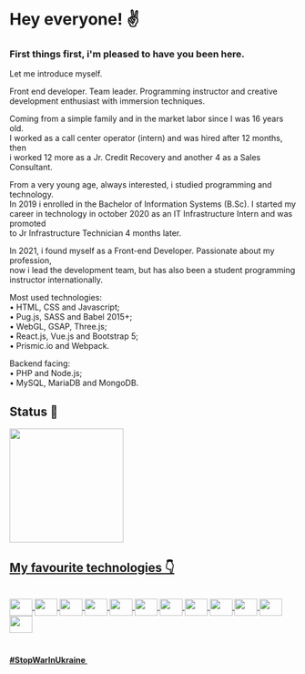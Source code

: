 # Hey everyone! ✌

### First things first, i'm pleased to have you been here.

Let me introduce myself.

Front end developer. Team leader. Programming instructor and creative \
development enthusiast with immersion techniques.

Coming from a simple family and in the market labor since I was 16 years old.\
I worked as a call center operator (intern) and was hired after 12 months, then \
i worked 12 more as a Jr. Credit Recovery and another 4 as a Sales Consultant.

From a very young age, always interested, i studied programming and technology. \
In 2019 i enrolled in the Bachelor of Information Systems (B.Sc). I started my \
career in technology in october 2020 as an IT Infrastructure Intern and was promoted \
to Jr Infrastructure Technician 4 months later.

In 2021, i found myself as a Front-end Developer. Passionate about my profession, \
now i lead the development team, but has also been a student programming \
instructor internationally.

Most used technologies:\
• HTML, CSS and Javascript;\
• Pug.js, SASS and Babel 2015+;\
• WebGL, GSAP, Three.js;\
• React.js, Vue.js and Bootstrap 5;\
• Prismic.io and Webpack.

Backend facing:\
• PHP and Node.js;\
• MySQL, MariaDB and MongoDB.

## Status 🎉

<div align="start">
  <a href="https://github.com/gitBiohazard">
  <img height="200em" src="https://github-readme-stats.vercel.app/api?username=gitBiohazard&show_icons=true&theme=chartreuse-dark&include_all_commits=true&count_private=true"/>
<!--   <img height="180em" src="https://github-readme-stats.vercel.app/api/top-langs/?username=gitBiohazard&layout=compact&langs_count=7&theme=dracula"/> -->
</div>
  
## My favourite technologies 👇
  
<div style="display: inline_block"><br>
  <img align="center" height="30" width="40" src="https://cdn.jsdelivr.net/gh/devicons/devicon/icons/html5/html5-original.svg" />
  <img align="center" height="30" width="40" src="https://cdn.jsdelivr.net/gh/devicons/devicon/icons/css3/css3-original.svg" />
  <img align="center" height="30" width="40" src="https://cdn.jsdelivr.net/gh/devicons/devicon/icons/javascript/javascript-plain.svg" />
  <img align="center" height="30" width="40" src="https://symbols.getvecta.com/stencil_92/57_pug.a23626476f.svg" />
  <img align="center" height="30" width="40" src="https://cdn.jsdelivr.net/gh/devicons/devicon/icons/sass/sass-original.svg" />
  <img align="center" height="30" width="40" src="https://cdn.jsdelivr.net/gh/devicons/devicon/icons/babel/babel-original.svg" />
  <img align="center" height="30" width="40" src="https://cdn.jsdelivr.net/gh/devicons/devicon/icons/react/react-original.svg" />
  <img align="center" height="30" width="40" src="https://cdn.jsdelivr.net/gh/devicons/devicon/icons/vuejs/vuejs-original.svg" />
  <img align="center" height="30" width="40" src="https://cdn.jsdelivr.net/gh/devicons/devicon/icons/bootstrap/bootstrap-plain.svg" />
  <img align="center" height="30" width="40" src="https://cdn.jsdelivr.net/gh/devicons/devicon/icons/webpack/webpack-original.svg" />
  <img align="center" height="30" width="40" src="https://cdn.jsdelivr.net/gh/devicons/devicon/icons/nodejs/nodejs-original.svg" />
  <img align="center" height="30" width="40" src="https://cdn.jsdelivr.net/gh/devicons/devicon/icons/php/php-plain.svg" />
</div>
  
  #
  
 #### #StopWarInUkraine <img align="center" height="15" width="20" src="https://upload.wikimedia.org/wikipedia/commons/4/49/Flag_of_Ukraine.svg" />
